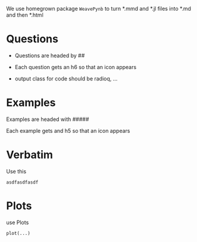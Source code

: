We use homegrown package `WeavePynb` to turn *.mmd and *.jl files into *.md and then *.html


# Questions

- Questions are headed by ##

- Each question gets an h6 so that an icon appears

- output class for code should be radioq, ...


# Examples

Examples are headed with #####

Each example gets and h5 so that an icon appears

# Verbatim

Use this

```verbatim
asdfasdfasdf
```

# Plots

use Plots

```
plot(...)
```

